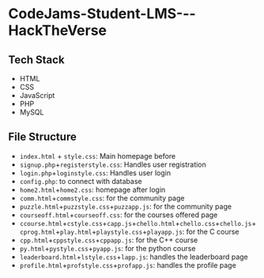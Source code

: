 # CodeJams-Student-LMS---HackTheVerse


## Tech Stack

- HTML
- CSS
- JavaScript
- PHP
- MySQL

## File Structure

- `index.html` + `style.css`: Main homepage before
- `signup.php`+`registerstyle.css`: Handles user registration
- `login.php`+`loginstyle.css`: Handles user login
- `config.php`: to connect with database
- `home2.html`+`home2.css`: homepage after login
- `comm.html`+`commstyle.css`: for the community page
- `puzzle.html`+`puzzstyle.css`+`puzzapp.js`: for the community page
- `courseoff.html`+`courseoff.css`: for the courses offered page
- `ccourse.html`+`cstyle.css`+`capp.js`+`chello.html`+`chello.css`+`chello.js`+`cprog.html`+`play.html`+`playstyle.css`+`playapp.js`: for the C course
- `cpp.html`+`cppstyle.css`+`cppapp.js`: for the C++ course
- `py.html`+`pystyle.css`+`pyapp.js`: for the python course
- `leaderboard.html`+`lstyle.css`+`lapp.js`: handles the leaderboard page
- `profile.html`+`profstyle.css`+`profapp.js`: handles the profile page 

